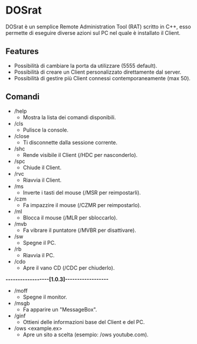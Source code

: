 # DOSrat

DOSrat è un semplice Remote Administration Tool (RAT) scritto in C++, esso permette di eseguire diverse azioni sul PC nel quale è installato il Client.

## Features

- Possibilità di cambiare la porta da utilizzare (5555 default).
- Possibilità di creare un Client personalizzato direttamente dal server.
- Possibilità di gestire più Client connessi contemporaneamente (max 50).

## Comandi

- /help
  - Mostra la lista dei comandi disponibili.
- /cls
  - Pulisce la console.
- /close
  - Ti disconnette dalla sessione corrente.
- /shc
  - Rende visibile il Client (/HDC per nasconderlo).
- /spc
  - Chiude il Client.
- /rvc
  - Riavvia il Client.
- /ms
  - Inverte i tasti del mouse (/MSR per reimpostarli).
- /czm
  - Fa impazzire il mouse (/CZMR per reimpostarlo).
- /ml
  - Blocca il mouse (/MLR per sbloccarlo).
- /mvb
  - Fa vibrare il puntatore (/MVBR per disattivare).
- /sw
  - Spegne il PC.
- /rb
  - Riavvia il PC.
- /cdo
  - Apre il vano CD (/CDC per chiuderlo).
  
**------------------[1.0.3]------------------**
- /moff
  - Spegne il monitor.
- /msgb
  - Fa apparire un "MessageBox".
- /ginf
  - Ottieni delle informazioni base del Client e del PC.
- /ows <example.ex>
  - Apre un sito a scelta (esempio: /ows youtube.com).
